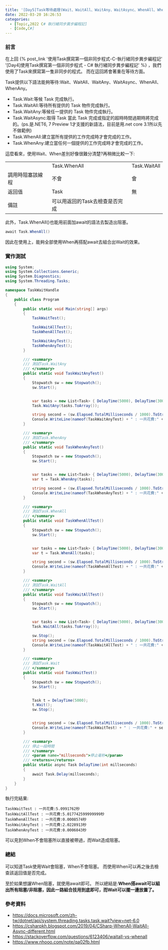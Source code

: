 ```yaml
---
title: '[Day5]Task等待處理(Wait、WaitAll、WaitAny、WaitAsync、WhenAll、WhenAny) - C# 執行緒同步異步編程記'
date: 2022-03-20 16:26:53
categories:
  - [Topic,2022 C# 執行緒同步異步編程記]
  - [Code,C#] 
---
```

### 前言
在上回 {% post_link '使用Task撰寫第一個非同步程式-C-執行緒同步異步編程記' '[Day4]使用Task撰寫第一個非同步程式 - C# 執行緒同步異步編程記' %} ，我們使用了Task來撰寫第一隻非同步的程式。
而在這回將會著重在等待方面。

Task提供以下語法能夠等待:Wait、WaitAll、WaitAny、WaitAsync、WhenAll、WhenAny。

- Task.Wait:等候 Task 完成執行。
- Task.WaitAll:等待所有提供的 Task 物件完成執行。
- Task.WaitAny:等候任一提供的 Task 物件完成執行。
- Task.WaitAsync:取得 Task 當此 Task 完成或指定的超時時間過期時將完成的。(ps.是.NET6, 7 Preview 1才支援的新語法，目前是用.net core 3.1所以先不做範例)
- Task.WhenAll:建立當所有提供的工作完成時才會完成的工作。
- Task.WhenAny:建立當任何一個提供的工作完成時才會完成的工作。

這麼看來，使用Wait、When差別好像很難分清楚?再稍微比較一下:

<table>
<tr>
<td></td>
<td>Task.WhenAll</td>
<td>Task.WaitAll</td>
</tr>
<tr>
<td>調用時阻塞該線程</td>
<td>不會</td>
<td>會</td>
</tr>
<tr>
<td>返回值</td>
<td>Task</td>
<td>無</td>
</tr>
<tr>
<td>備註</td>
<td>可以用返回的Task去檢查是否完成</td>
<td></td>
</tr>
</table>

此外，Task.WhenAll()也能用前面加await的語法去製造出阻塞。
```csharp
await Task.WhenAll()
```
因此在使用上，能夠全部使用When再搭配await去組合出Wait的效果。

### 實作測試
```csharp
using System;
using System.Collections.Generic;
using System.Diagnostics;
using System.Threading.Tasks;

namespace TaskWaitHandle
{
    public class Program
    {
        public static void Main(string[] args)
        {
            TaskWaitTest();

            TaskWaitAllTest();
            TaskWhenAllTest();

            TaskWaitAnyTest();
            TaskWhenAnyTest();
        }

        /// <summary>
        /// 測試Task.WaitAny
        /// </summary>
        public static void TaskWaitAnyTest()
        {
            Stopwatch sw = new Stopwatch();
            sw.Start();


            var tasks = new List<Task> { DelayTime(5000), DelayTime(3000), DelayTime(2000) };
            Task.WaitAny(tasks.ToArray());

            string second = (sw.Elapsed.TotalMilliseconds / 1000).ToString();
            Console.WriteLine(nameof(TaskWaitAnyTest) + " : 一共花費:" + second + "秒");
        }

        /// <summary>
        /// 測試Task.WhenAny
        /// </summary>
        public static void TaskWhenAnyTest()
        {
            Stopwatch sw = new Stopwatch();
            sw.Start();


            var tasks = new List<Task> { DelayTime(5000), DelayTime(3000), DelayTime(2000) };
            var t = Task.WhenAny(tasks);

            string second = (sw.Elapsed.TotalMilliseconds / 1000).ToString();
            Console.WriteLine(nameof(TaskWhenAnyTest) + " : 一共花費:" + second + "秒");
        }

        /// <summary>
        /// 測試Task.WhenAll
        /// </summary>
        public static void TaskWhenAllTest()
        {
            Stopwatch sw = new Stopwatch();
            sw.Start();


            var tasks = new List<Task> { DelayTime(5000), DelayTime(3000), DelayTime(2000) };
            var t = Task.WhenAll(tasks);

            string second = (sw.Elapsed.TotalMilliseconds / 1000).ToString();
            Console.WriteLine(nameof(TaskWhenAllTest) + " : 一共花費:" + second + "秒");
        }

        /// <summary>
        /// 測試Task.WaitAll
        /// </summary>
        public static void TaskWaitAllTest()
        {
            Stopwatch sw = new Stopwatch();
            sw.Start();


            var tasks = new List<Task> { DelayTime(5000), DelayTime(3000), DelayTime(2000) };
            Task.WaitAll(tasks.ToArray());

            sw.Stop();
            string second = (sw.Elapsed.TotalMilliseconds / 1000).ToString();
            Console.WriteLine(nameof(TaskWaitAllTest) + " : 一共花費:" + second + "秒");
        }

        /// <summary>
        /// 測試Task.Wait
        /// </summary>
        public static void TaskWaitTest()
        {
            Stopwatch sw = new Stopwatch();
            sw.Start();


            Task t = DelayTime(5000);
            t.Wait();
            sw.Stop();


            string second = (sw.Elapsed.TotalMilliseconds / 1000).ToString();
            Console.WriteLine(nameof(TaskWaitTest) + " : 一共花費:" + second + "秒");
        }

        /// <summary>
        /// 停止一段時間
        /// </summary>
        /// <param name="millseconds">停止毫秒</param>
        /// <returns></returns>
        public static async Task DelayTime(int millseconds)
        {
            await Task.Delay(millseconds);
        }
    }
}
```

執行完結果:
```
TaskWaitTest : 一共花費:5.0991762秒
TaskWaitAllTest : 一共花費:5.017742599999999秒
TaskWhenAllTest : 一共花費:0.0008574秒
TaskWaitAnyTest : 一共花費:2.0228913秒
TaskWhenAnyTest : 一共花費:0.0006043秒
```
可以見到When不會阻塞所以直接被帶過，而Wait造成阻塞。


### 總結
可以知道Task使用Wait會阻塞，When不會阻塞。
而使用When可以再之後去檢查該返回值是否完成。

至於如果想讓When阻塞，就使用await即可。
所以總結是:**When搭await可以組出所有阻塞/非阻塞，因此一路組合技用到底即可，而Wait可以擺一邊放置了。**

### 參考資料
- https://docs.microsoft.com/zh-tw/dotnet/api/system.threading.tasks.task.wait?view=net-6.0
- https://csharpkh.blogspot.com/2019/04/CSharp-WhenAll-WaitAll-Async-different.html
- https://stackoverflow.com/questions/6123406/waitall-vs-whenall
- https://www.nhooo.com/note/qa02fb.html







